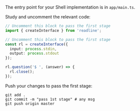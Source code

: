 The entry point for your Shell implementation is in `app/main.ts`.

Study and uncomment the relevant code: 

```typescript
// Uncomment this block to pass the first stage
import { createInterface } from 'readline';
```

```typescript
// Uncomment this block to pass the first stage
const rl = createInterface({
  input: process.stdin,
  output: process.stdout
});

rl.question('$ ', (answer) => {
  rl.close();
});
```

Push your changes to pass the first stage:

```
git add .
git commit -m "pass 1st stage" # any msg
git push origin master
```
